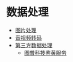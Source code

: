 ---
---
# 数据处理

- [图片处理](image_process/index.html)
- [音视频转码](media_transcoder/index.html)
- [第三方数据处理](third_party/index.html)
  - [图普科技鉴黄服务](third_party/tupu_porn.html)
